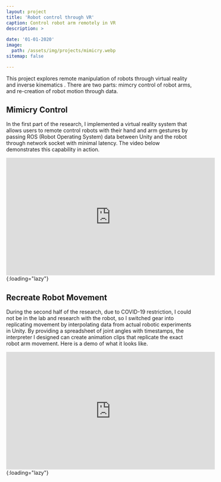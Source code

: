 ```yaml
---
layout: project
title: 'Robot control through VR'
caption: Control robot arm remotely in VR
description: >
  
date: '01-01-2020'
image: 
  path: /assets/img/projects/mimicry.webp
sitemap: false

---
```

This project explores remote manipulation of robots through virtual reality and inverse kinematics . There are two parts: mimcry control of robot arms, and re-creation of robot motion through data.

## Mimicry Control
In the first part of the research, I implemented a virtual reality system that allows users to remote control robots with their hand and arm gestures by passing ROS (Robot Operating System) data between Unity and the robot through network socket with minimal latency. The video below demonstrates this capability in action.
<iframe width="560" height="315" src="https://www.youtube.com/embed/vwSFuWbTOUY?si=hxstaPddypvPRl3-" title="YouTube video player" frameborder="0" allow="accelerometer; autoplay; clipboard-write; encrypted-media; gyroscope; picture-in-picture; web-share" referrerpolicy="strict-origin-when-cross-origin" allowfullscreen></iframe>{:loading="lazy"}

## Recreate Robot Movement
During the second half of the research, due to COVID-19 restriction, I could not be in the lab and research with the robot, so I switched gear into replicating movement by interpolating data from actual robotic experiments in Unity. By providing a spreadsheet of joint angles with timestamps, the interpreter I designed can create animation clips that replicate the exact robot arm movement. Here is a demo of what it looks like.
<iframe width="560" height="315" src="https://www.youtube.com/embed/LLw-ksfGENA?si=uuUmwi7ooqV15yn2" title="YouTube video player" frameborder="0" allow="accelerometer; autoplay; clipboard-write; encrypted-media; gyroscope; picture-in-picture; web-share" referrerpolicy="strict-origin-when-cross-origin" allowfullscreen></iframe>{:loading="lazy"}